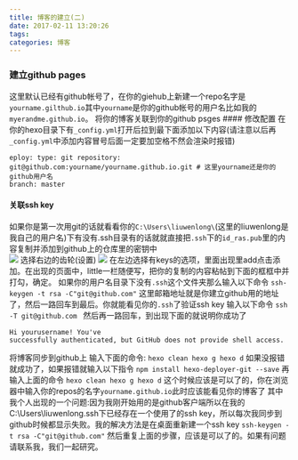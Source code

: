 ```yaml
---
title: 博客的建立(二)
date: 2017-02-11 13:20:26
tags: 
categories: 博客
---
```

<!-- more -->
### 建立github pages
这里默认已经有github帐号了，在你的giehub上新建一个repo名字是`yourname.gilthub.io`其中`yourname`是你的github帐号的用户名比如我的`myerandme.github.io`。
将你的博客关联到你的github psges #### 修改配置
在你的hexo目录下有`_config.yml`打开后拉到最下面添加以下内容(请注意以后再`_config.yml`中添加内容冒号后面一定要加空格不然会渲染时报错)

````
eploy: type: git repository:
git@github.com:yourname/yourname.github.io.git # 这里yourname还是你的github用户名
branch: master
````


#### 关联ssh key
如果你是第一次用git的话就看看你的`C:\Users\liuwenlong\`(这里的liuwenlong是我自己的用户名)下有没有.ssh目录有的话就就直接把`.ssh`下的`id_ras.pub`里的内容复制并添加到github上的仓库里的密钥中  
![](http://p1.bpimg.com/567571/19772c56b391d3f8.png) 选择右边的齿轮(设置)
![](http://p1.bpimg.com/567571/21ecdd3486c866d5.png)
在左边选择有keys的选项，里面出现里add点击添加。在出现的页面中，little一栏随便写，把你的复制的内容粘帖到下面的框框中并打勾，确定。
如果你的用户名目录下没有`.ssh`这个文件夹那么输入以下命令 ``` ssh-keygen -t rsa -C"git@github.com" ```
这里邮箱地址就是你建立github用的地址了，然后一路回车到最后。你就能看见你的`.ssh`了验证ssh key 输入以下命令
 ```ssh -T git@github.com ```
 然后再一路回车，到出现下面的就说明你成功了
```
Hi yourusername! You've
successfully authenticated, but GitHub does not provide shell access.
````
将博客同步到github上 输入下面的命令: ``` hexo clean hexo g hexo d ``` 如果没报错就成功了，如果报错就输入以下指令 ```
npm install hexo-deployer-git --save ``` 再输入上面的命令 ``` hexo clean hexo g hexo
d ``` 这个时候应该是可以了的，你在浏览器中输入你的repos的名字`yourname.github.io`此时应该能看见你的博客了
其中我个人出现的一个问题:因为我刚开始用的是github客户端所以在我的C:\Users\liuwenlong\.ssh下已经存在一个使用了的ssh
key，所以每次我同步到github时候都显示失败。我的解决方法是在桌面重新建一个ssh key ``` ssh-keygen -t rsa
-C"git@github.com" ``` 然后重复上面的步骤，应该是可以了的。如果有问题请联系我，我们一起研究。
